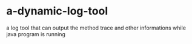 # a-dynamic-log-tool
a log tool that can output the method trace and other informations while java program is running
